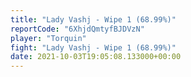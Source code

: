 ```yaml
---
title: "Lady Vashj - Wipe 1 (68.99%)"
reportCode: "6XhjdQmtyfBJDVzN"
player: "Torquin"
fight: "Lady Vashj - Wipe 1 (68.99%)"
date: 2021-10-03T19:05:08.133000+00:00
---
```

